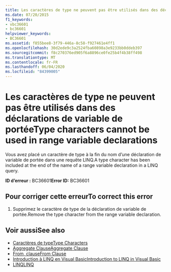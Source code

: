 ```yaml
---
title: Les caractères de type ne peuvent pas être utilisés dans des déclarations de variable de portée
ms.date: 07/20/2015
f1_keywords:
- vbc36601
- bc36601
helpviewer_keywords:
- BC36601
ms.assetid: f855bee8-3f79-446a-8c58-f927461e4ff1
ms.openlocfilehash: 30d2ede9c3a2524fba60898a3e9233bb0ddeb397
ms.sourcegitcommit: f8c270376ed905f6a8896ce0fe25b4f4b38ff498
ms.translationtype: MT
ms.contentlocale: fr-FR
ms.lasthandoff: 06/04/2020
ms.locfileid: "84399005"
---
```

# <a name="type-characters-cannot-be-used-in-range-variable-declarations"></a><span data-ttu-id="fb85d-102">Les caractères de type ne peuvent pas être utilisés dans des déclarations de variable de portée</span><span class="sxs-lookup"><span data-stu-id="fb85d-102">Type characters cannot be used in range variable declarations</span></span>
<span data-ttu-id="fb85d-103">Vous avez placé un caractère de type à la fin du nom d’une déclaration de variable de portée dans une requête LINQ.</span><span class="sxs-lookup"><span data-stu-id="fb85d-103">A type character has been included at the end of the name of a range variable declaration in a LINQ query.</span></span>  
  
 <span data-ttu-id="fb85d-104">**ID d’erreur :** BC36601</span><span class="sxs-lookup"><span data-stu-id="fb85d-104">**Error ID:** BC36601</span></span>  
  
## <a name="to-correct-this-error"></a><span data-ttu-id="fb85d-105">Pour corriger cette erreur</span><span class="sxs-lookup"><span data-stu-id="fb85d-105">To correct this error</span></span>  
  
1. <span data-ttu-id="fb85d-106">Supprimez le caractère de type de la déclaration de variable de portée.</span><span class="sxs-lookup"><span data-stu-id="fb85d-106">Remove the type character from the range variable declaration.</span></span>  
  
## <a name="see-also"></a><span data-ttu-id="fb85d-107">Voir aussi</span><span class="sxs-lookup"><span data-stu-id="fb85d-107">See also</span></span>

- [<span data-ttu-id="fb85d-108">Caractères de type</span><span class="sxs-lookup"><span data-stu-id="fb85d-108">Type Characters</span></span>](../programming-guide/language-features/data-types/type-characters.md)
- [<span data-ttu-id="fb85d-109">Aggregate Clause</span><span class="sxs-lookup"><span data-stu-id="fb85d-109">Aggregate Clause</span></span>](../language-reference/queries/aggregate-clause.md)
- [<span data-ttu-id="fb85d-110">From, clause</span><span class="sxs-lookup"><span data-stu-id="fb85d-110">From Clause</span></span>](../language-reference/queries/from-clause.md)
- [<span data-ttu-id="fb85d-111">Introduction à LINQ en Visual Basic</span><span class="sxs-lookup"><span data-stu-id="fb85d-111">Introduction to LINQ in Visual Basic</span></span>](../programming-guide/language-features/linq/introduction-to-linq.md)
- [<span data-ttu-id="fb85d-112">LINQ</span><span class="sxs-lookup"><span data-stu-id="fb85d-112">LINQ</span></span>](../programming-guide/language-features/linq/index.md)

